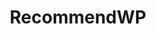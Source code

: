 ---
title: RecommendWP
client: RecommendWP
image: /assets/images/recommendwp.png
thumbnail: /assets/images/thumbs/recommendwp.png
categories:
    - design
    - wordpress
---